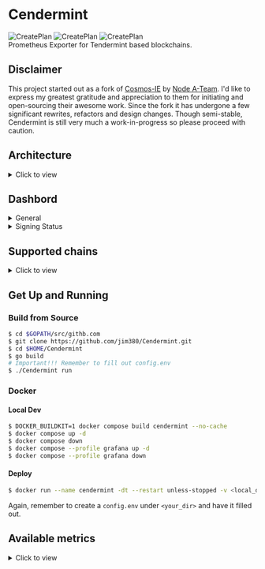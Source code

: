 # Cendermint

![CreatePlan](https://img.shields.io/badge/release-v0.1.0-red) ![CreatePlan](https://img.shields.io/badge/go-1.15%2B-blue) ![CreatePlan](https://img.shields.io/badge/license-Apache--2.0-green)  
Prometheus Exporter for Tendermint based blockchains.

## Disclaimer

This project started out as a fork of [Cosmos-IE](https://github.com/node-a-team/Cosmos-IE) by [Node A-Team](https://github.com/node-a-team). I'd like to express my greatest gratitude and appreciation to them for initiating and open-sourcing their awesome work. Since the fork it has undergone a few significant rewrites, refactors and design changes. Though semi-stable, Cendermint is still very much a work-in-progress so please proceed with caution.

## Architecture

<details><summary>Click to view</summary>

![architecture](assets/arch.png)

</details>

## Dashbord

<details close>

<summary>General</summary>
  
![dashboard](assets/cendermint.png)

</details>

<details close>

<summary>Signing Status</summary>

https://user-images.githubusercontent.com/31609693/200193555-2e5f6bc4-ecf4-4332-9999-a8db61b4fcda.mov

</details>

## Supported chains

<details><summary>Click to view</summary>

- Cosmos(`cosmoshub-4`)
- IRISnet(`irishub-1`)
- Umme (`umee-1`)
- Osmosis (`osmosis-1`)
- Juno (`juno-1`)
- Akash (`akashnet-2`)
- Regen (`regen-1`)
- Microtick (`microtick-1`)
- NYM (`nyx`)
- EVMOS (`evmos_9001-2`)
- Rizon (`mantel-1`)
- Stargaze (`stargaze-1`)
- Chihuahua (`chihuahua-1`)
- Gravity Bridge (`gravity-bridge-3`)
- Lum (`lum-network-1`)
- Provenance (`pio-mainnet-1`)
- Crescent (`crescent-1`)
- Sifchain (`sifchain-1`)
- Any Tendermint chain really

</details>

## Get Up and Running

### Build from Source

```bash
$ cd $GOPATH/src/githb.com
$ git clone https://github.com/jim380/Cendermint.git
$ cd $HOME/Cendermint
$ go build
# Important!!! Remember to fill out config.env
$ ./Cendermint run
```

### Docker

#### Local Dev

```bash
$ DOCKER_BUILDKIT=1 docker compose build cendermint --no-cache
$ docker compose up -d
$ docker compose down
$ docker compose --profile grafana up -d
$ docker compose --profile grafana down
```

#### Deploy

```bash
$ docker run --name cendermint -dt --restart unless-stopped -v <local_dir>:/cendermint --net="host" --env-file ./config.env ghcr.io/jim380/cendermint:<tag> Cendermint run && docker logs cendermint -f --since 1m
```

Again, remember to create a `config.env` under `<your_dir>` and have it filled out.

## Available metrics

<details><summary>Click to view</summary>

| Name                                                | Type    | Tags | Description                                                                                                                                                             |
| --------------------------------------------------- | ------- | ---- | ----------------------------------------------------------------------------------------------------------------------------------------------------------------------- |
| `cendermint_chain_blockHeight`                      | Gauge   | -    | Current blockchain height                                                                                                                                               |
| `cendermint_chain_block_interval`                   | Gauge   | -    | Interval between blocks                                                                                                                                                 |
| `cendermint_staking_bonded_ratio`                   | Gauge   | -    | Bonded stake ratio in the network                                                                                                                                       |
| `cendermint_staking_bonded_tokens`                  | Gauge   | -    | Bonded stake amount in the network                                                                                                                                      |
| `cendermint_staking_not_bonded_tokens`              | Gauge   | -    | Unbonded stake amount in the network                                                                                                                                    |
| `cendermint_staking_total_supply`                   | Gauge   | -    | Total token supply in the network                                                                                                                                       |
| `cendermint_slashing_downtime_jail_duration`        | Gauge   | -    | Downtime duration before getting jailed                                                                                                                                 |
| `cendermint_slashing_min_signed_per_window`         | Gauge   | -    | Minimum number of blocks that need to be signed per signing window before getting jailed                                                                                |
| `cendermint_slashing_signed_blocks_window`          | Gauge   | -    | Number of blocks in a signing window                                                                                                                                    |
| `cendermint_slashing_slash_fraction_double_sign`    | Gauge   | -    | % of stake to be slashed in the event of a double sign                                                                                                                  |
| `cendermint_slashing_slash_fraction_downtime`       | Gauge   | -    | % of stake to be slashed in the event of downtime                                                                                                                       |
| `cendermint_slashing_start_Height`                  | Gauge   | -    | The first block the validator signed on the current chain                                                                                                               |
| `cendermint_slashing_index_offset`                  | Gauge   | -    | The index used to check if the validator has crossed below the liveness threshold over a sliding window                                                                 |
| `cendermint_slashing_jailed_until`                  | Gauge   | -    | Most recent `jailed_until` date/time of the validator recorded on chain                                                                                                 |
| `cendermint_slashing_tombstoned`                    | Gauge   | -    | Whether the validator is tombstoned (i.e. double sign) [0] False - [1] True                                                                                             |
| `cendermint_slashing_missed_blocks_counter`         | Gauge   | -    | Total number of blocks the validator missed since last unjail                                                                                                           |
| `cendermint_minting_actual_inflation`               | Gauge   | -    | Actual inflation in the network                                                                                                                                         |
| `cendermint_minting_inflation`                      | Gauge   | -    | Default inflation in the network                                                                                                                                        |
| `cendermint_gov_total_proposal_count`               | Gauge   | -    | Total number of proposals ever submitted in the network                                                                                                                 |
| `cendermint_gov_voting_proposal_count`              | Gauge   | -    | Number of proposals currently in voting                                                                                                                                 |
| `cendermint_gov_voting_proposal_voted_count`        | Gauge   | -    | Number of in-voting proposals that the validator voted                                                                                                                  |
| `cendermint_gov_voting_proposal_did_not_vote_count` | Gauge   | -    | Number of in-voting proposals that the validator didn't vote                                                                                                            |
| `cendermint_validator_voting_power`                 | Gauge   | -    | Voting power of the validator                                                                                                                                           |
| `cendermint_validator_min_self_delegation`          | Gauge   | -    | Minimum self delegation amount of the validator                                                                                                                         |
| `cendermint_validator_jail_status`                  | Gauge   | -    | Jail status of the validator<br>[0] Active - [1] Jailed                                                                                                                 |
| `cendermint_validator_delegation_shares`            | Gauge   | -    | Total number of delegated tokens of the validator                                                                                                                       |
| `cendermint_validator_delegation_ratio`             | Gauge   | -    | Ratio of the validator's bonded stake to the network's total bonded stake                                                                                               |
| `cendermint_validator_commission_rate`              | Gauge   | -    | Commission rate of the validator                                                                                                                                        |
| `cendermint_validator_commission_max_rate`          | Gauge   | -    | Maximum commission rate of the validator                                                                                                                                |
| `cendermint_validator_commission_max_change_rate`   | Gauge   | -    | Maximum change rate of the validator's commission                                                                                                                       |
| `cendermint_validator_balances_uatom`               | Gauge   | -    | Available balance of the validator                                                                                                                                      |
| `cendermint_validator_commission_uatom`             | Gauge   | -    | Available commission of the validator                                                                                                                                   |
| `cendermint_validator_rewards_uatom`                | Gauge   | -    | Available self-delegation rewards of the validator                                                                                                                      |
| `cendermint_validator_precommit_status`             | Gauge   | -    | Precommit status of the validator<br>[0] Missed - [1] Signed                                                                                                            |
| `cendermint_validator_proposer_status`              | Gauge   | -    | Proposer status of the validator<br>[0] Not the proposer - [1] Proposer                                                                                                 |
| `cendermint_validator_last_signed_height`           | Gauge   | -    | The last height the validator signed                                                                                                                                    |
| `cendermint_validator_miss_count`                   | Gauge   | -    | Number of blocks missed since the validator last signed                                                                                                                 |
| `cendermint_validator_miss_consecutive`             | Gauge   | -    | The validator has missed two blocks in a row                                                                                                                            |
| `cendermint_validator_miss_threshold`               | Gauge   | -    | The validator has missed `>= threshold` block since s/he last signed                                                                                                    |
| `cendermint_upgrade_planned`                        | Gauge   | -    | If there is a chain upgrade planned                                                                                                                                     |
| `cendermint_ibc_channels_total`                     | Gauge   | -    | Total number of ibc channels in the network                                                                                                                             |
| `cendermint_ibc_channels_open`                      | Gauge   | -    | Total number of open ibc channels in the network                                                                                                                        |
| `cendermint_ibc_connections_total`                  | Gauge   | -    | Total number of ibc connections in the network                                                                                                                          |
| `cendermint_ibc_connections_open`                   | Gauge   | -    | Total number of open ibc connections in the network                                                                                                                     |
| `cendermint_labels_node_info`                       | Counter | -    | The following labels are currently avaialble: `app_name`; `binary_name`; `chain_id`; `git_commit`; `go_version`; `node_id`; `node_moniker`; `sdk_version`; `tm_version` |
| `cendermint_labels_addr`                            | Counter | -    | The following labels are currently avaialble: `account_address`;`cons_address_hex`; `operator_address`                                                                  |
| `cendermint_labels_upgrade`                         | Counter | -    | The following labels are currently avaialble: `upgrade_name`, `upgrade_time`, `upgrade_height`, `upgrade_info`                                                          |
| `cendermint_labels_oracle`                          | Counter | -    | The following labels are currently avaialble: `feeder_delegate`                                                                                                         |
| `cendermint_tx_tps`                                 | Gauge   | -    | Transactions processed per second per block                                                                                                                             |
| `cendermint_tx_gas_wanted_total`                    | Gauge   | -    | Total gas wanted in a block                                                                                                                                             |
| `cendermint_tx_gas_used_total`                      | Gauge   | -    | Total gas used in a block                                                                                                                                               |
| `cendermint_tx_events_total`                        | Gauge   | -    | Total tx events in a block                                                                                                                                              |
| `cendermint_tx_delegate_total`                      | Gauge   | -    | Total delegate events in a block                                                                                                                                        |
| `cendermint_tx_message_total`                       | Gauge   | -    | Total message events in a block                                                                                                                                         |
| `cendermint_tx_transfer_total`                      | Gauge   | -    | Total transfer events in a block                                                                                                                                        |
| `cendermint_tx_unbond_total`                        | Gauge   | -    | Total unbond events in a block                                                                                                                                          |
| `cendermint_tx_withdraw_rewards_total`              | Gauge   | -    | Total withdraw rewards events in a block                                                                                                                                |
| `cendermint_tx_create_validator_total`              | Gauge   | -    | Total create validator events in a block                                                                                                                                |
| `cendermint_tx_redelegate_total`                    | Gauge   | -    | Total redelegate events in a block                                                                                                                                      |
| `cendermint_tx_proposal_vote_total`                 | Gauge   | -    | Total vote events in a block                                                                                                                                            |
| `cendermint_tx_ibc_fungible_token_packet_total`     | Gauge   | -    | Total fungile token packet events in a block                                                                                                                            |
| `cendermint_tx_ibc_transfer_total`                  | Gauge   | -    | Total ibc transfer events in a block                                                                                                                                    |
| `cendermint_tx_ibc_update_client_total`             | Gauge   | -    | Total update client events in a block                                                                                                                                   |
| `cendermint_tx_ibc_ack_packet_total`                | Gauge   | -    | Total acknowledge packet events in a block                                                                                                                              |
| `cendermint_tx_ibc_send_packet_total`               | Gauge   | -    | Total send packet events in a block                                                                                                                                     |
| `cendermint_tx_ibc_recv_packet_total`               | Gauge   | -    | Total receive packet events in a block                                                                                                                                  |
| `cendermint_tx_ibc_timeout_total`                   | Gauge   | -    | Total timeout events in a block                                                                                                                                         |
| `cendermint_tx_ibc__timeout_packet_total`           | Gauge   | -    | Total timeout packet events in a block                                                                                                                                  |
| `cendermint_tx_ibc_denom_trace_total`               | Gauge   | -    | Total denomination trace events in a block                                                                                                                              |
| `cendermint_tx_swap_swap_within_batch_total`        | Gauge   | -    | Total swap within batch events in a block                                                                                                                               |
| `cendermint_tx_swap_withdraw_within_batch_total`    | Gauge   | -    | Total withdraw within batch events in a block                                                                                                                           |
| `cendermint_tx_swap_deposit_within_batch_total`     | Gauge   | -    | Total deposit within batch events in a block                                                                                                                            |
| `cendermint_tx_others_total`                        | Gauge   | -    | Total number of events yet to be supported by Cendermint in a block                                                                                                     |
| `cendermint_oracle_validators_misses`               | Gauge   | -    | Total number of oracle vote misses of a validator within each slashing window                                                                                           |
| `cendermint_oracle_submit_block`                    | Gauge   | -    | The latest block a validator submitted feeder prevote at                                                                                                                |

</details>
